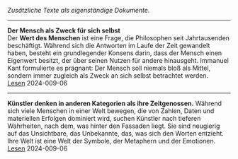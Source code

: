 *Zusätzliche Texte als eigenständige Dokumente.*


   
----

**Der Mensch als Zweck für sich selbst**   
Der **Wert des Menschen** ist eine Frage, die Philosophen seit Jahrtausenden beschäftigt. Während sich die Antworten im Laufe der Zeit gewandelt haben, besteht ein grundlegender Konsens darin, dass der Mensch einen Eigenwert besitzt, der über seinen Nutzen für andere hinausgeht. Immanuel Kant formulierte es prägnant: Der Mensch soll niemals bloß als Mittel, sondern immer zugleich als Zweck an sich selbst betrachtet werden.    
[Lesen](./der-mensch-als-selbstzweck/) 2024-009-06

----

**Künstler denken in anderen Kategorien als ihre Zeitgenossen.** Während sich viele Menschen in einer Welt bewegen, die von Zahlen, Daten und materiellen Erfolgen dominiert wird, suchen Künstler nach tieferen Wahrheiten, nach dem, was hinter den Fassaden liegt. Sie sind neugierig auf das Unsichtbare, das Unbekannte, das, was sich den Worten entzieht. Ihre Welt ist eine Welt der Symbole, der Metaphern und der Emotionen.   
[Lesen](./das-leben-eines-kuenstlers/) 2024-009-06

